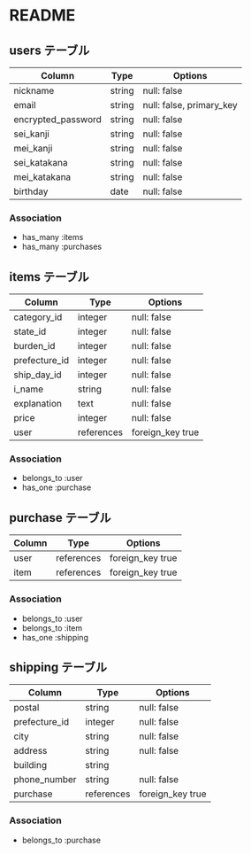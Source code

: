 # README
## users テーブル

| Column             | Type   | Options                  |
| -------------------| ------ | -------------------------|
| nickname           | string | null: false              |
| email              | string | null: false, primary_key |
| encrypted_password | string | null: false              |
| sei_kanji          | string | null: false              |
| mei_kanji          | string | null: false              |
| sei_katakana       | string | null: false              |
| mei_katakana       | string | null: false              |
| birthday           | date   | null: false              |

### Association
- has_many :items
- has_many :purchases

## items テーブル

| Column        | Type       | Options          |
| --------------| -----------| -----------------|
| category_id   | integer    | null: false      |
| state_id      | integer    | null: false      |
| burden_id     | integer    | null: false      |
| prefecture_id | integer    | null: false      |
| ship_day_id   | integer    | null: false      |
| i_name        | string     | null: false      |
| explanation   | text       | null: false      |
| price         | integer    | null: false      |
| user          | references | foreign_key true |

### Association
- belongs_to :user
- has_one :purchase

## purchase テーブル

| Column  | Type       | Options         |
| --------| -----------| ----------------|
| user    | references |foreign_key true |
| item    | references |foreign_key true |



### Association
- belongs_to :user
- belongs_to :item
- has_one :shipping

## shipping テーブル

| Column        | Type       | Options         |
| --------------| -----------| ----------------|
| postal        | string     | null: false     |
| prefecture_id | integer    | null: false     |
| city          | string     | null: false     |
| address       | string     | null: false     |
| building      | string     |                 |
| phone_number  | string     | null: false     |
| purchase      | references |foreign_key true |


### Association
- belongs_to :purchase